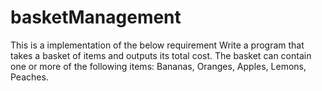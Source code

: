 # basketManagement

This is a implementation of the below requirement
Write a program that takes a basket of items and outputs its total cost.
The basket can contain one or more of the following items: Bananas, Oranges, Apples, Lemons, Peaches.
